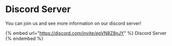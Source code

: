 # Discord Server

You can join us and see more information on our discord server!

{% embed url="https://discord.com/invite/epVN8Z8nJY" %}
Discord Server
{% endembed %}

